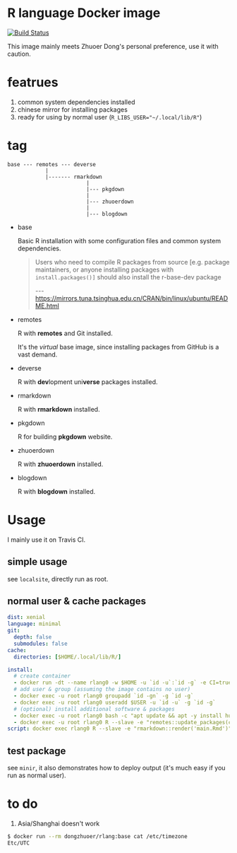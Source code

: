 # R language Docker image
[![Build Status](https://travis-ci.com/dongzhuoer/docker-rlang.svg?branch=master)](https://travis-ci.com/dongzhuoer/docker-rlang)

This image mainly meets Zhuoer Dong's personal preference, use it with caution.



# featrues 

1. common system dependencies installed
1. chinese mirror for installing packages
1. ready for using by normal user (`R_LIBS_USER="~/.local/lib/R"`)



# tag

```
base --- remotes --- deverse
            |
            |------- rmarkdown 
                         |
                         |--- pkgdown 
                         |
                         |--- zhuoerdown 
                         |
                         |--- blogdown 
```

- base 

  Basic R installation with some configuration files and common system dependencies.
  
  > Users who need to compile R packages from source [e.g. package maintainers, or anyone installing packages with `install.packages()]` should also install the r-base-dev package
  > 
  > --- https://mirrors.tuna.tsinghua.edu.cn/CRAN/bin/linux/ubuntu/README.html  

- remotes

  R with **remotes** and Git installed. 

  It's the _virtual_ base image, since installing packages from GitHub is a vast demand.

- deverse
  
  R with **dev**lopment uni**verse** packages installed.

- rmarkdown
  
  R with **rmarkdown** installed.

- pkgdown
  
  R for building **pkgdown** website.

- zhuoerdown
  
  R with **zhuoerdown** installed.

- blogdown
  
  R with **blogdown** installed.



# Usage

I mainly use it on Travis CI.

## simple usage

see `localsite`, directly run as root.

## normal user & cache packages

```yaml
dist: xenial
language: minimal
git:
  depth: false
  submodules: false
cache: 
  directories: [$HOME/.local/lib/R/]

install:
  # create container
  - docker run -dt --name rlang0 -w $HOME -u `id -u`:`id -g` -e CI=true -e GITHUB_PAT=$GITHUB_PAT -v $TRAVIS_BUILD_DIR:$HOME -v $HOME/.local/lib/R:$HOME/.local/lib/R dongzhuoer/rlang:rmarkdown 2> /dev/null
  # add user & group (assuming the image contains no user)
  - docker exec -u root rlang0 groupadd `id -gn` -g `id -g`
  - docker exec -u root rlang0 useradd $USER -u `id -u` -g `id -g`
  # (optional) install additional software & packages
  - docker exec -u root rlang0 bash -c "apt update && apt -y install hugo"
  - docker exec -u root rlang0 R --slave -e "remotes::update_packages(c('magrittr'))"
script: docker exec rlang0 R --slave -e "rmarkdown::render('main.Rmd')"
```

## test package

see `minir`, it also demonstrates how to deploy output (it's much easy if you run as normal user).



# to do

1.  Asia/Shanghai doesn't work

```bash
$ docker run --rm dongzhuoer/rlang:base cat /etc/timezone
Etc/UTC
```